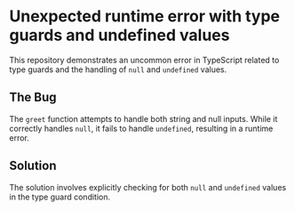 # Unexpected runtime error with type guards and undefined values

This repository demonstrates an uncommon error in TypeScript related to type guards and the handling of `null` and `undefined` values.

## The Bug

The `greet` function attempts to handle both string and null inputs. While it correctly handles `null`, it fails to handle `undefined`, resulting in a runtime error.

## Solution

The solution involves explicitly checking for both `null` and `undefined` values in the type guard condition.